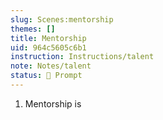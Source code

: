 ```yaml
---
slug: Scenes:mentorship
themes: []
title: Mentorship
uid: 964c5605c6b1
instruction: Instructions/talent
note: Notes/talent
status: 💬 Prompt
---
```

1. Mentorship is
